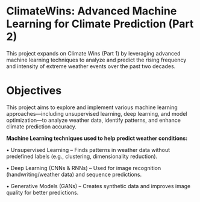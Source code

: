 <h1>ClimateWins: Advanced Machine Learning for Climate Prediction (Part 2)</h1>

This project expands on Climate Wins (Part 1) by leveraging advanced machine learning techniques to analyze and predict the rising frequency and intensity of extreme weather events over the past two decades.

<h1>Objectives</h1>

This project aims to explore and implement various machine learning approaches—including unsupervised learning, deep learning, and model optimization—to analyze weather data, identify patterns, and enhance climate prediction accuracy.

<b>Machine Learning techniques used to help predict weather conditions:</b>

• Unsupervised Learning – Finds patterns in weather data without predefined labels (e.g., clustering, dimensionality reduction).

• Deep Learning (CNNs & RNNs) – Used for image recognition (handwriting/weather data) and sequence predictions.

• Generative Models (GANs) – Creates synthetic data and improves image quality for better predictions.



